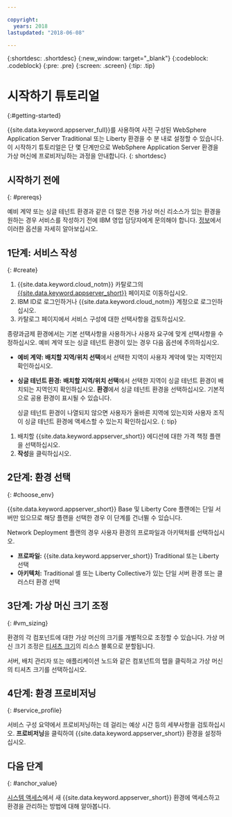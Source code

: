 ```yaml
---

copyright:
  years: 2018
lastupdated: "2018-06-08"

---
```


{:shortdesc: .shortdesc}
{:new_window: target="_blank"}
{:codeblock: .codeblock}
{:pre: .pre}
{:screen: .screen}
{:tip: .tip}


# 시작하기 튜토리얼
{:#getting-started}

{{site.data.keyword.appserver_full}}를 사용하여 사전 구성된 WebSphere Application Server Traditional 또는 Liberty 환경을 수 분 내로 설정할 수 있습니다. 이 시작하기 튜토리얼은 단 몇 단계만으로 WebSphere Application Server 환경을 가상 머신에 프로비저닝하는 과정을 안내합니다.
{: shortdesc}

## 시작하기 전에
{: #prereqs}

예비 계약 또는 싱글 테넌트 환경과 같은 더 많은 전용 가상 머신 리소스가 있는 환경을 원하는 경우 서비스를 작성하기 전에 IBM 영업 담당자에게 문의해야 합니다. [정보](index.html)에서 이러한 옵션을 자세히 알아보십시오.

## 1단계: 서비스 작성
{: #create}

1. {{site.data.keyword.cloud_notm}} 카탈로그의 [{{site.data.keyword.appserver_short}}](https://console.bluemix.net/catalog/services/websphere-application-server) 페이지로 이동하십시오.
1. IBM ID로 로그인하거나 {{site.data.keyword.cloud_notm}} 계정으로 로그인하십시오.
1. 카탈로그 페이지에서 서비스 구성에 대한 선택사항을 검토하십시오.

  종량과금제 환경에서는 기본 선택사항을 사용하거나 사용자 요구에 맞게 선택사항을 수정하십시오. 예비 계약 또는 싱글 테넌트 환경이 있는 경우 다음 옵션에 주의하십시오.

  * **예비 계약:** **배치할 지역/위치 선택**에서 선택한 지역이 사용자 계약에 맞는 지역인지 확인하십시오.

  * **싱글 테넌트 환경:** **배치할 지역/위치 선택**에서 선택한 지역이 싱글 테넌트 환경이 배치되는 지역인지 확인하십시오. **환경**에서 싱글 테넌트 환경을 선택하십시오. 기본적으로 공용 환경이 표시될 수 있습니다.

    싱글 테넌트 환경이 나열되지 않으면 사용자가 올바른 지역에 있는지와 사용자 조직이 싱글 테넌트 환경에 액세스할 수 있는지 확인하십시오.
    {: tip}
1. 배치할 {{site.data.keyword.appserver_short}} 에디션에 대한 가격 책정 플랜을 선택하십시오.
1. **작성**을 클릭하십시오.


## 2단계: 환경 선택
{: #choose_env}

{{site.data.keyword.appserver_short}} Base 및 Liberty Core 플랜에는 단일 서버만 있으므로 해당 플랜을 선택한 경우 이 단계를 건너뛸 수 있습니다.

Network Deployment 플랜의 경우 사용자 환경의 프로파일과 아키텍처를 선택하십시오.

* **프로파일:** {{site.data.keyword.appserver_short}} Traditional 또는 Liberty 선택
* **아키텍처:** Traditional 셀 또는 Liberty Collective가 있는 단일 서버 환경 또는 클러스터 환경 선택


## 3단계: 가상 머신 크기 조정
{: #vm_sizing}

환경의 각 컴포넌트에 대한 가상 머신의 크기를 개별적으로 조정할 수 있습니다. 가상 머신 크기 조정은 [티셔츠 크기](index.html#vm-size)의 리소스 블록으로 분할됩니다.

서버, 배치 관리자 또는 애플리케이션 노드와 같은 컴포넌트의 탭을 클릭하고 가상 머신의 티셔츠 크기를 선택하십시오.

## 4단계: 환경 프로비저닝
{: #service_profile}

서비스 구성 요약에서 프로비저닝하는 데 걸리는 예상 시간 등의 세부사항을 검토하십시오. **프로비저닝**을 클릭하여 {{site.data.keyword.appserver_short}} 환경을 설정하십시오.

## 다음 단계
{: #anchor_value}

[시스템 액세스](systemAccess.html)에서 새 {{site.data.keyword.appserver_short}} 환경에 액세스하고 환경을 관리하는 방법에 대해 알아봅니다.
